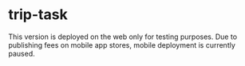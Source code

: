 # trip-task
This version is deployed on the web only for testing purposes. Due to publishing fees on mobile app stores, mobile deployment is currently paused.
